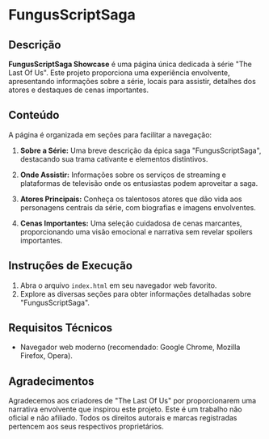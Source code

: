 # FungusScriptSaga

## Descrição

**FungusScriptSaga Showcase** é uma página única dedicada à série "The Last Of Us". Este projeto proporciona uma experiência envolvente, apresentando informações sobre a série, locais para assistir, detalhes dos atores e destaques de cenas importantes.

## Conteúdo

A página é organizada em seções para facilitar a navegação:

1. **Sobre a Série:** Uma breve descrição da épica saga "FungusScriptSaga", destacando sua trama cativante e elementos distintivos.

2. **Onde Assistir:** Informações sobre os serviços de streaming e plataformas de televisão onde os entusiastas podem aproveitar a saga.

3. **Atores Principais:** Conheça os talentosos atores que dão vida aos personagens centrais da série, com biografias e imagens envolventes.

4. **Cenas Importantes:** Uma seleção cuidadosa de cenas marcantes, proporcionando uma visão emocional e narrativa sem revelar spoilers importantes.

## Instruções de Execução

1. Abra o arquivo `index.html` em seu navegador web favorito.
2. Explore as diversas seções para obter informações detalhadas sobre "FungusScriptSaga".

## Requisitos Técnicos

- Navegador web moderno (recomendado: Google Chrome, Mozilla Firefox, Opera).

## Agradecimentos

Agradecemos aos criadores de "The Last Of Us" por proporcionarem uma narrativa envolvente que inspirou este projeto. Este é um trabalho não oficial e não afiliado. Todos os direitos autorais e marcas registradas pertencem aos seus respectivos proprietários.
